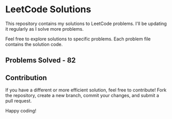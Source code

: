 # LeetCode Solutions

This repository contains my solutions to LeetCode problems. I'll be updating it regularly as I solve more problems.

Feel free to explore solutions to specific problems. Each problem file contains the solution code.

## Problems Solved - 82

## Contribution

If you have a different or more efficient solution, feel free to contribute! Fork the repository, create a new branch, commit your changes, and submit a pull request.

Happy coding!